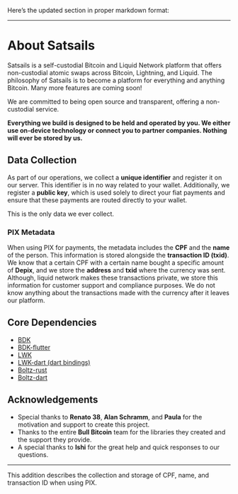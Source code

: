 Here’s the updated section in proper markdown format:

---

# About Satsails

Satsails is a self-custodial Bitcoin and Liquid Network platform that offers non-custodial atomic swaps across Bitcoin, Lightning, and Liquid. The philosophy of Satsails is to become a platform for everything and anything Bitcoin. Many more features are coming soon!

We are committed to being open source and transparent, offering a non-custodial service.

**Everything we build is designed to be held and operated by you. We either use on-device technology or connect you to partner companies. Nothing will ever be stored by us.**

## Data Collection

As part of our operations, we collect a **unique identifier** and register it on our server. This identifier is in no way related to your wallet. Additionally, we register a **public key**, which is used solely to direct your fiat payments and ensure that these payments are routed directly to your wallet.

This is the only data we ever collect.

### PIX Metadata

When using PIX for payments, the metadata includes the **CPF** and the **name** of the person. This information is stored alongside the **transaction ID (txid)**. We know that a certain CPF with a certain name bought a specific amount of **Depix**, and we store the **address** and **txid** where the currency was sent. Although, liquid network makes these transactions private, we store this information for customer support and compliance purposes. We do not know anything about the transactions made with the currency after it leaves our platform.

## Core Dependencies

- [BDK](https://github.com/bitcoindevkit/bdk)
- [BDK-flutter](https://github.com/LtbLightning/bdk-flutter)
- [LWK](https://github.com/Blockstream/lwk)
- [LWK-dart (dart bindings)](https://github.com/SatoshiPortal/lwk-dart)
- [Boltz-rust](https://github.com/SatoshiPortal/boltz-rust)
- [Boltz-dart](https://github.com/SatoshiPortal/boltz-dart)

## Acknowledgements

- Special thanks to **Renato 38**, **Alan Schramm**, and **Paula** for the motivation and support to create this project.
- Thanks to the entire **Bull Bitcoin** team for the libraries they created and the support they provide.
- A special thanks to **Ishi** for the great help and quick responses to our questions.

---

This addition describes the collection and storage of CPF, name, and transaction ID when using PIX.